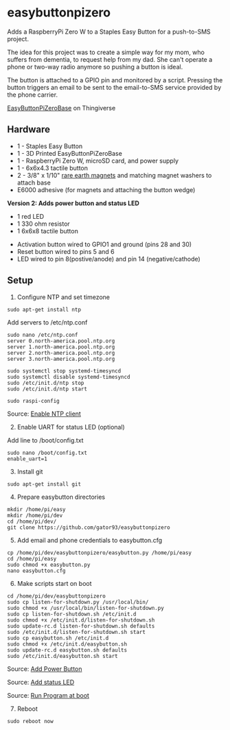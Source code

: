 # easybuttonpizero

Adds a RaspberryPi Zero W to a Staples Easy Button for a push-to-SMS project.

The idea for this project was to create a simple way for my mom, who suffers from dementia, to request help from my dad. She can't operate a phone or two-way radio anymore so pushing a button is ideal.

The button is attached to a GPIO pin and monitored by a script. Pressing the button triggers an email to be sent to the email-to-SMS service provided by the phone carrier.

[EasyButtonPiZeroBase](https://www.thingiverse.com/thing:3815784) on Thingiverse


## Hardware
* 1 - Staples Easy Button
* 1 - 3D Printed EasyButtonPiZeroBase
* 1 - RaspberryPi Zero W, microSD card, and power supply
* 1 - 6x6x4.3 tactile button
* 2 - 3/8" x 1/10" [rare earth magnets](https://www.rockler.com/rare-earth-magnets-magnets?gclid=CjwKCAjw7uPqBRBlEiwAYDsr113YIHM8D4hktJRxECwKZXEZRNt4ctl47OzL8jG72H5bVa0vkqjzuxoC0qcQAvD_BwE) and matching magnet washers to attach base
* E6000 adhesive (for magnets and attaching the button wedge)

**Version 2: Adds power button and status LED**

* 1 red LED
* 1 330 ohm resistor
* 1 6x6x8 tactile button

- Activation button wired to GPIO1 and ground (pins 28 and 30)
- Reset button wired to pins 5 and 6
- LED wired to pin 8(postive/anode) and pin 14 (negative/cathode)


## Setup

1) Configure NTP and set timezone

```
sudo apt-get install ntp
```
Add servers to /etc/ntp.conf
```
sudo nano /etc/ntp.conf
server 0.north-america.pool.ntp.org
server 1.north-america.pool.ntp.org
server 2.north-america.pool.ntp.org
server 3.north-america.pool.ntp.org

sudo systemctl stop systemd-timesyncd
sudo systemctl disable systemd-timesyncd
sudo /etc/init.d/ntp stop
sudo /etc/init.d/ntp start

sudo raspi-config
```
Source: [Enable NTP client](http://raspberrypi.tomasgreno.cz/ntp-client-and-server.html)

2) Enable UART for status LED (optional)

Add line to /boot/config.txt
```
sudo nano /boot/config.txt
enable_uart=1
```
3) Install git
```
sudo apt-get install git
```

4) Prepare easybutton directories
```
mkdir /home/pi/easy
mkdir /home/pi/dev
cd /home/pi/dev/
git clone https://github.com/gator93/easybuttonpizero
```

5) Add email and phone credentials to easybutton.cfg
```
cp /home/pi/dev/easybuttonpizero/easybutton.py /home/pi/easy
cd /home/pi/easy
sudo chmod +x easybutton.py
nano easybutton.cfg
```

6) Make scripts start on boot

```
cd /home/pi/dev/easybuttonpizero
sudo cp listen-for-shutdown.py /usr/local/bin/
sudo chmod +x /usr/local/bin/listen-for-shutdown.py
sudo cp listen-for-shutdown.sh /etc/init.d
sudo chmod +x /etc/init.d/listen-for-shutdown.sh
sudo update-rc.d listen-for-shutdown.sh defaults
sudo /etc/init.d/listen-for-shutdown.sh start
sudo cp easybutton.sh /etc/init.d
sudo chmod +x /etc/init.d/easybutton.sh
sudo update-rc.d easybutton.sh defaults
sudo /etc/init.d/easybutton.sh start
```
Source: [Add Power Button](https://howchoo.com/g/mwnlytk3zmm/how-to-add-a-power-button-to-your-raspberry-pi)

Source: [Add status LED](https://howchoo.com/g/ytzjyzy4m2e/build-a-simple-raspberry-pi-led-power-status-indicator)

Source: [Run Program at boot](https://www.dexterindustries.com/howto/run-a-program-on-your-raspberry-pi-at-startup/)

7) Reboot
```
sudo reboot now
```

